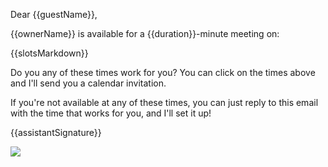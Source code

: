 Dear {{guestName}},

{{ownerName}} is available for a {{duration}}-minute meeting on:

{{slotsMarkdown}}

Do you any of these times work for you? You can click on the times above and I'll send you a calendar invitation.

If you're not available at any of these times, you can just reply to this email with the time that works for you, and I'll set it up!

{{assistantSignature}}

![]({{trackingImageUrl}})
